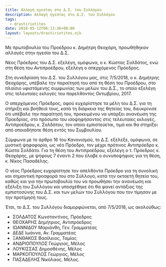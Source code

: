 ```yaml
---
title: Αλλαγή ηγεσίας στο Δ.Σ. του Συλλόγου
description: Αλλαγή ηγεσίας στο Δ.Σ. του Συλλόγου
tags:
  - drastiriotites
date: 2018-05-12T06:13:36+00:00
layout: layouts/drastiriotites.njk
---
```

Με πρωτοβουλία του Προέδρου κ. Δημήτρη Θεοχάρη, προωθήθηκαν αλλαγές στην ηγεσία του Δ.Σ.

Νέος Πρόεδρος του Δ.Σ. εξελέγη, ομόφωνα, ο κ. Κώστας Σολδάτος, ενώ στη θέση του Αντιπροέδρου, εξελέγη ο απερχόμενος Πρόεδρος.
<!-- excerpt -->
Στη συνεδρίαση του Δ.Σ. του Συλλόγου μας, στις 7/5/2018, ο κ. Δημήτρης Θεοχάρης, υπέβαλε την παραίτησή του από τη θέση του Προέδρου, στο πλαίσιο υφιστάμενης συμφωνίας των μελών του Δ.Σ., το οποίο εξελέγη στις τελευταίες εκλογές του παρελθόντος Οκτωβρίου, 2017.

Ο απερχόμενος Πρόεδρος, αφού ευχαρίστησε τα μέλη του Δ.Σ. για τη στήριξη και βοήθειά τους, κατά τη διάρκεια της θητείας του, διευκρίνισε ότι υπέβαλε την παραίτησή του, προκειμένου να υπάρξει ανανέωση της Προεδρίας, στο πρόσωπο του ισοψηφήσαντος στις τελευταίες εκλογές, Αντιπροέδρου, κ. Σολδάτου, τον οποίο εμπιστεύεται, τιμά και θα στηρίξει από οποιαδήποτε θέση εντός του Συμβουλίου.

Σύμφωνα με το άρθρο 16 του Κανονισμού, το Δ.Σ. εξέλεξε, ομόφωνα, σε μυστική ψηφοφορία, ως νέο Πρόεδρο, τον μέχρι πρότινος Αντιπρόεδρο κ. Κώστα Σολδάτο. Για τη θέση του Αντιπροέδρου, εξελέγη ο τ. Πρόεδρος κ. Θεοχάρης, με ψήφους 7 έναντι 2 που έλαβε ο συνυποψήφιος για τη θέση, κ. Νίκος Πασαδέλης.

Ο νέος Πρόεδρος ευχαρίστησε τον απελθόντα Πρόεδρο για τη συνολική και σημαντική προσφορά του στο Σύλλογο, κατά την οκταετή θητεία του, καθώς και για την πρωτοβουλία του να προωθήσει την ανανέωση και εξέλιξη του Συλλόγου και υποσχέθηκε ότι θα φανεί αντάξιος της εμπιστοσύνης του Δ.Σ. και των μελών του Συλλόγου που τον τίμησαν με την προτίμησή τους.

Έτσι, το Δ.Σ. του Συλλόγου διαμορφώνεται, από 7/5/2018, ως ακολούθως:

- ΣΟΛΔΑΤΟΣ Κωνσταντίνος, Πρόεδρος
- ΘΕΟΧΑΡΗΣ Δημήτριος, Αντιπρόεδρος
- ΙΩΑΝΝΙΔΟΥ Μαριάνθη, Γεν. Γραμματέας
- ΔΕΔΕ Ιωάννα, Αν. Γραμματέας
- ΞΑΝΘΑΚΟΣ Βασίλειος, Ταμίας
- ΑΝΔΡΙΟΠΟΥΛΟΣ Γεώργιος, Μέλος
- ΛΟΥΚΙΣΣΑΣ Δημοσθένης, Μέλος
- ΜΑΡΚΟΠΟΥΛΟΣ Γεώργιος, Μέλος
- ΠΑΣΑΔΕΛΗΣ Νικόλαος. Μέλος.
